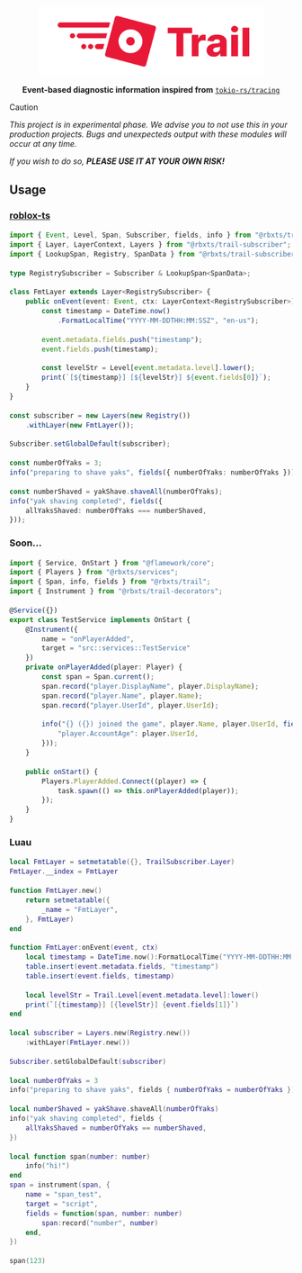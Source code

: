<p align="center">
    <img alt="trail" src="https://raw.githubusercontent.com/memothelemo/trail/refs/heads/master/assets/logo.svg" width="400">
</p>
<p align="center">
    <b>Event-based diagnostic information inspired from</b>
    <code><a href="https://github.com/tokio-rs/tracing">tokio-rs/tracing</a></code>
</a>

> [!CAUTION]
> _This project is in experimental phase. We advise you to not use this in your production projects. Bugs and unexpecteds output with these modules will occur at any time._
>
> _If you wish to do so, **PLEASE USE IT AT YOUR OWN RISK!**_

## Usage

### **[roblox-ts](https://github.com/roblox-ts/roblox-ts)**
```ts
import { Event, Level, Span, Subscriber, fields, info } from "@rbxts/trail";
import { Layer, LayerContext, Layers } from "@rbxts/trail-subscriber";
import { LookupSpan, Registry, SpanData } from "@rbxts/trail-subscriber";

type RegistrySubscriber = Subscriber & LookupSpan<SpanData>;

class FmtLayer extends Layer<RegistrySubscriber> {
    public onEvent(event: Event, ctx: LayerContext<RegistrySubscriber>): void {
        const timestamp = DateTime.now()
            .FormatLocalTime("YYYY-MM-DDTHH:MM:SSZ", "en-us");

        event.metadata.fields.push("timestamp");
        event.fields.push(timestamp);

        const levelStr = Level[event.metadata.level].lower();
        print(`[${timestamp}] [${levelStr}] ${event.fields[0]}`);
    }
}

const subscriber = new Layers(new Registry())
    .withLayer(new FmtLayer());

Subscriber.setGlobalDefault(subscriber);

const numberOfYaks = 3;
info("preparing to shave yaks", fields({ numberOfYaks: numberOfYaks }));

const numberShaved = yakShave.shaveAll(numberOfYaks);
info("yak shaving completed", fields({
    allYaksShaved: numberOfYaks === numberShaved,
}));
```

### Soon...
```ts
import { Service, OnStart } from "@flamework/core";
import { Players } from "@rbxts/services";
import { Span, info, fields } from "@rbxts/trail";
import { Instrument } from "@rbxts/trail-decorators";

@Service({})
export class TestService implements OnStart {
    @Instrument({
        name = "onPlayerAdded",
        target = "src::services::TestService"
    })
    private onPlayerAdded(player: Player) {
        const span = Span.current();
        span.record("player.DisplayName", player.DisplayName);
        span.record("player.Name", player.Name);
        span.record("player.UserId", player.UserId);

        info("{} ({}) joined the game", player.Name, player.UserId, fields({
            "player.AccountAge": player.UserId,
        }));
    }

    public onStart() {
        Players.PlayerAdded.Connect((player) => {
            task.spawn(() => this.onPlayerAdded(player));
        });
    }
}
```

### Luau
```lua
local FmtLayer = setmetatable({}, TrailSubscriber.Layer)
FmtLayer.__index = FmtLayer

function FmtLayer.new()
    return setmetatable({
        _name = "FmtLayer",
    }, FmtLayer)
end

function FmtLayer:onEvent(event, ctx)
    local timestamp = DateTime.now():FormatLocalTime("YYYY-MM-DDTHH:MM:SSZ", "en-us")
    table.insert(event.metadata.fields, "timestamp")
    table.insert(event.fields, timestamp)

    local levelStr = Trail.Level[event.metadata.level]:lower()
    print(`[{timestamp}] [{levelStr}] {event.fields[1]}`)
end

local subscriber = Layers.new(Registry.new())
    :withLayer(FmtLayer.new())

Subscriber.setGlobalDefault(subscriber)

local numberOfYaks = 3
info("preparing to shave yaks", fields { numberOfYaks = numberOfYaks })

local numberShaved = yakShave.shaveAll(numberOfYaks)
info("yak shaving completed", fields {
    allYaksShaved = numberOfYaks == numberShaved,
})

local function span(number: number)
    info("hi!")
end
span = instrument(span, {
    name = "span_test",
    target = "script",
    fields = function(span, number: number)
        span:record("number", number)
    end,
})

span(123)
```
